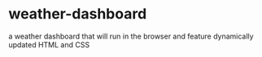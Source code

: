 # weather-dashboard
a weather dashboard that will run in the browser and feature dynamically updated HTML and CSS
